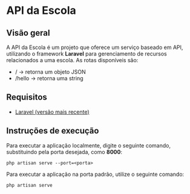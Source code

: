# API da Escola

## Visão geral
A API da Escola é um projeto que oferece um serviço baseado em API, utilizando o framework **Laravel** para gerenciamento de recursos relacionados a uma escola.
As rotas disponíveis são:

* / -> retorna um objeto JSON
* /hello -> retorna uma string

## Requisitos
* [Laravel (versão mais recente)](https://laravel.com/)

## Instruções de execução
Para executar a aplicação localmente, digite o seguinte comando, substituindo **<porta>** pela porta desejada, como **8000**:

```php artisan serve --port=<porta>```

Para executar a aplicação na porta padrão, utilize o seguinte comando:

```php artisan serve```
